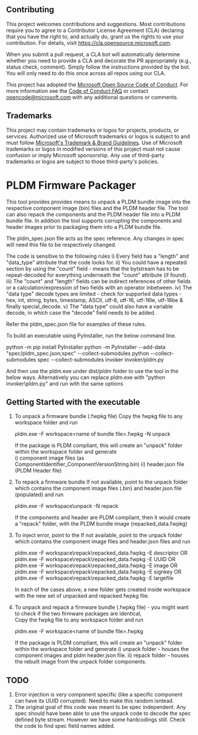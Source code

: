 ## Contributing

This project welcomes contributions and suggestions.  Most contributions require you to agree to a
Contributor License Agreement (CLA) declaring that you have the right to, and actually do, grant us
the rights to use your contribution. For details, visit https://cla.opensource.microsoft.com.

When you submit a pull request, a CLA bot will automatically determine whether you need to provide
a CLA and decorate the PR appropriately (e.g., status check, comment). Simply follow the instructions
provided by the bot. You will only need to do this once across all repos using our CLA.

This project has adopted the [Microsoft Open Source Code of Conduct](https://opensource.microsoft.com/codeofconduct/).
For more information see the [Code of Conduct FAQ](https://opensource.microsoft.com/codeofconduct/faq/) or
contact [opencode@microsoft.com](mailto:opencode@microsoft.com) with any additional questions or comments.

## Trademarks

This project may contain trademarks or logos for projects, products, or services. Authorized use of Microsoft 
trademarks or logos is subject to and must follow 
[Microsoft's Trademark & Brand Guidelines](https://www.microsoft.com/en-us/legal/intellectualproperty/trademarks/usage/general).
Use of Microsoft trademarks or logos in modified versions of this project must not cause confusion or imply Microsoft sponsorship.
Any use of third-party trademarks or logos are subject to those third-party's policies.


# PLDM Firmware Packager

This tool provides provides means to unpack a PLDM bundle image into the respective component image (bin) files and the PLDM header file.
The tool can also repack the components and the PLDM header file into a PLDM bundle file.
In addition the tool supports corrupting the components and header images prior to packaging them into a PLDM bundle file.

The pldm_spec.json file acts as the spec reference. Any changes in spec will need this file to be respectively changed. 

The code is sensitive to the following rules
	i) Every field has a "length" and "data_type" attribute that the code looks for. 
	ii) You could have a repeated section by using the "count" field - means that the bytstream has to be repeat-decoded for everything underneath the "count" attribute (if found).  
	iii) The "count" and "length" fields can be indirect references of other fields or a calculation/expression of two fields with an operator inbetween. 
	iv) The "data type" decode types are limited - check for supported data types - hex, int, string, bytes, timestamp, ASCII, utf-8, utf-16, utf-16le, utf-16be & finally special_decode.
	v) The "data type" could also have a variable decode, in which case the "decode" field needs to be added.  

Refer the pldm_spec.json file for examples of these rules. 

To build an executable using PyInstaller, run the below command line. 

python -m pip install PyInstaller
python -m PyInstaller --add-data "spec/pldm_spec.json;spec" --collect-submodules python --collect-submodules spec --collect-submodules invoker invoker/pldm.py

And then use the pldm.exe under dist/pldm folder to use the tool in the below ways. Alternatively you can replace pldm.exe with "python invoker\pldm.py" and run with the same options

## Getting Started with the executable

1. To unpack a firmware bundle (.fwpkg file)
	Copy the fwpkg file to any workspace folder and run
	
	pldm.exe -F workspace\<name of bundle file>.fwpkg -N unpack
	
	If the package is PLDM compliant, this will create an "unpack" folder within the workspace folder and generate  
		i) component image files (as ComponentIdentifier_ComponentVersionString.bin)
		ii) header.json file (PLDM Header file)

2. To repack a firmware bundle
	If not available, point to the unpack folder which contains the component image files (.bin) and header.json file (populated) and run
	
	pldm.exe -F workspace\unpack -N repack
	
	If the components and header are PLDM compliant, then it would create a "repack" folder, with the PLDM bundle image (repacked_data.fwpkg)

3. To inject error, point to the 
	If not available, point to the unpack folder which contains the component image files and header.json files and run
	
	pldm.exe -F workspace\repack\repacked_data.fwpkg -E descriptor OR 
	pldm.exe -F workspace\repack\repacked_data.fwpkg -E UUID OR
	pldm.exe -F workspace\repack\repacked_data.fwpkg -E image OR 
	pldm.exe -F workspace\repack\repacked_data.fwpkg -E signkey OR 
	pldm.exe -F workspace\repack\repacked_data.fwpkg -E largefile
	
	In each of the cases above, a new folder gets created inside workspace with the new set of unpacked and repacked fwpkg file.

4. To unpack and repack a firmware bundle (.fwpkg file) - you might want to check if the two firmware packages are identical, 				
   Copy the fwpkg file to any workspace folder and run

   pldm.exe -F workspace\<name of bundle file>.fwpkg
   
   If the package is PLDM compliant, this will create an "unpack" folder within the workspace folder and generate
		i) unpack folder - houses the component images and pldm header.json file.
		ii) repack folder - houses the rebuilt image from the unpack folder components. 

## TODO
1. Error injection is very component specific (like a specific component can have its UUID corrupted). Need to make this random isntead.
2. The original goal of this code was meant to be spec independent. Any spec should have been able to use the unpack code to decode the spec defined byte stream. However we have some hardcodings still. Check the code to find spec field names added. 
